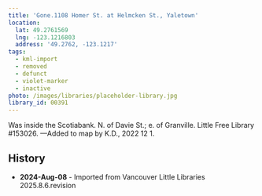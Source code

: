 ```yaml
---
title: 'Gone.1108 Homer St. at Helmcken St., Yaletown'
location:
  lat: 49.2761569
  lng: -123.1216803
  address: '49.2762, -123.1217'
tags:
  - kml-import
  - removed
  - defunct
  - violet-marker
  - inactive
photo: /images/libraries/placeholder-library.jpg
library_id: 00391
---
```

Was inside the Scotiabank.
N. of Davie St.; e. of Granville.
Little Free Library #153026.
—Added to map by K.D., 2022 12 1.  

## History
- **2024-Aug-08** - Imported from Vancouver Little Libraries 2025.8.6.revision
